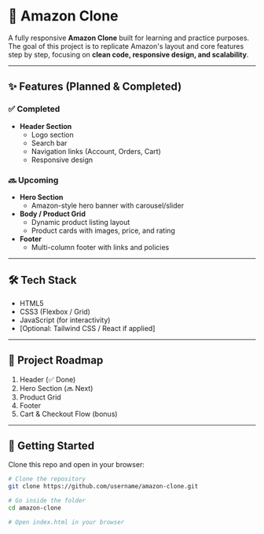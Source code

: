 # 🛒 Amazon Clone  

A fully responsive **Amazon Clone** built for learning and practice purposes.  
The goal of this project is to replicate Amazon's layout and core features step by step, focusing on **clean code, responsive design, and scalability**.  

---

## ✨ Features (Planned & Completed)

### ✅ Completed  
- **Header Section**  
  - Logo section  
  - Search bar  
  - Navigation links (Account, Orders, Cart)  
  - Responsive design  

### 🔜 Upcoming  
- **Hero Section**  
  - Amazon-style hero banner with carousel/slider  
- **Body / Product Grid**  
  - Dynamic product listing layout  
  - Product cards with images, price, and rating  
- **Footer**  
  - Multi-column footer with links and policies  

---

## 🛠️ Tech Stack
- HTML5  
- CSS3 (Flexbox / Grid)  
- JavaScript (for interactivity)  
- [Optional: Tailwind CSS / React if applied]  

---

## 📌 Project Roadmap  
1. Header (✅ Done)  
2. Hero Section (🔜 Next)  
3. Product Grid  
4. Footer  
5. Cart & Checkout Flow (bonus)  

---

## 🚀 Getting Started  

Clone this repo and open in your browser:  

```bash
# Clone the repository
git clone https://github.com/username/amazon-clone.git

# Go inside the folder
cd amazon-clone

# Open index.html in your browser
